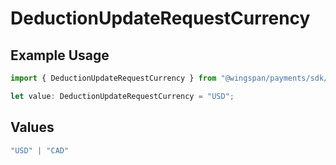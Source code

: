 # DeductionUpdateRequestCurrency

## Example Usage

```typescript
import { DeductionUpdateRequestCurrency } from "@wingspan/payments/sdk/models/shared";

let value: DeductionUpdateRequestCurrency = "USD";
```

## Values

```typescript
"USD" | "CAD"
```